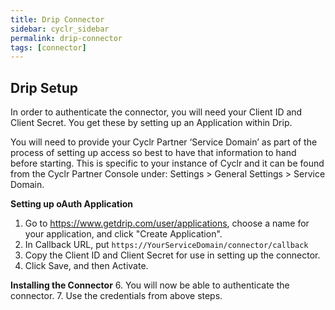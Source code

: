 ```yaml
---
title: Drip Connector
sidebar: cyclr_sidebar
permalink: drip-connector
tags: [connector]
---
```


Drip Setup
---------------
In order to authenticate the connector, you will need your Client ID and Client Secret.  You get these by setting up an Application within Drip.

You will need to provide your Cyclr Partner ‘Service Domain’ as part of the process of setting up access so best to have that information to hand before starting. This is specific to your instance of Cyclr and it can be found from the Cyclr Partner Console under: Settings > General Settings > Service Domain.

**Setting up oAuth Application**
1. Go to https://www.getdrip.com/user/applications, choose a name for your application, and click "Create Application".
2. In Callback URL, put ``https://YourServiceDomain/connector/callback`` 
3. Copy the Client ID and Client Secret for use in setting up the connector.
4. Click Save, and then Activate.

**Installing the Connector**
6. You will now be able to authenticate the connector.
7. Use the credentials from above steps.
